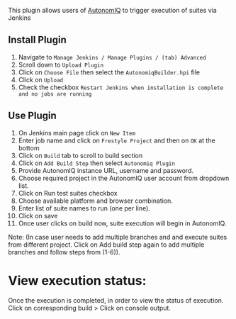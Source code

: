 This plugin allows users of [AutonomIQ](https://saucelabs.com/platform/low-code-testing) to trigger execution of suites via Jenkins

## Install Plugin

1. Navigate to `Manage Jenkins / Manage Plugins / (tab) Advanced`
2. Scroll down to `Upload Plugin`
3. Click on `Choose File` then select the `AutonomiqBuilder.hpi` file
4. Click on `Upload`
5. Check the checkbox `Restart Jenkins when installation is complete and no jobs are running`

## Use Plugin

1. On Jenkins main page click on `New Item`
2. Enter job name and click on `Frestyle Project` and then on `OK` at the bottom
3. Click on `Build` tab to scroll to build section
4. Click on `Add Build Step` then select `Autonomiq Plugin`
5. Provide AutonomIQ instance URL, username and password.
6. Choose required project in the AutonomIQ user account from dropdown list.
7. Click on Run test suites checkbox
8. Choose available platform and browser combination.
9. Enter list of suite names to run (one per line).
10. Click on save
11. Once user clicks on build now, suite execution will begin in AutonomIQ.

Note: (In case user needs to add multiple branches and and execute suites from different project. Click on Add build step again to add multiple branches and follow steps from (1-6)).

# View execution status:

Once the execution is completed, in order to view the status of execution.
Click on corresponding build > Click on console output.





